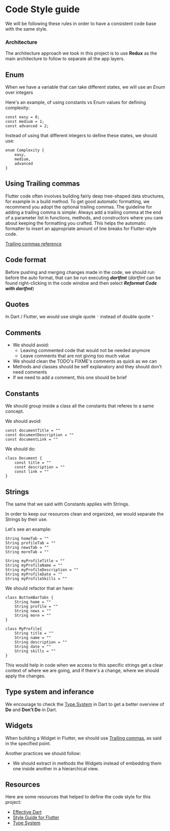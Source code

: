 # Code Style guide

We will be following these rules in order to have a consistent code base with the same style.

### **Architecture**

The architecture approach we took in this project is to use **Redux** as the main architecture to follow to separate all the app layers.

## Enum

When we have a variable that can take different states, we will use an *Enum* over integers

Here's an example, of using constants vs Enum values for defining complexity:

```
const easy = 0;
const medium = 1;
const advanced = 2;
```
Instead of using that different integers to define these states, we should use:
```
enum Complexity { 
    easy, 
    medium, 
    advanced 
}
```
## Using Trailing commas

Flutter code often involves building fairly deep tree-shaped data structures, for example in a build method. To get good automatic formatting, we recommend you adopt the optional trailing commas. The guideline for adding a trailing comma is simple: Always add a trailing comma at the end of a parameter list in functions, methods, and constructors where you care about keeping the formatting you crafted. This helps the automatic formatter to insert an appropriate amount of line breaks for Flutter-style code.

[Trailing commas reference](https://flutter.dev/docs/development/tools/formatting#using-trailing-commas)

## Code format

Before pushing and merging changes made in the code, we should run before the auto format, that can be run executing ***dartfmt*** (*dartfmt* can be found right-clicking in the code window and then select ***Reformat Code with dartfmt***)

## Quotes

In Dart / Flutter, we would use single quote `'` instead of double quote `"`

## Comments

- We should avoid:
  - Leaving commented code that would not be needed anymore
  - Leave comments that are not giving too much value
- We should clean the TODO's FIXME's comments as quick as we can
- Methods and classes should be self explanatory and they should don't need comments
- If we need to add a comment, this one should be brief

## Constants

We should group inside a class all the constants that referes to a same concept.

We should avoid:
```
const documentTitle = ""
const documentDescription = ""
const documentLink = ""
```
We should do:
```
class Document {
    const title = ""
    const description = ""
    const link = ""
}
```
## Strings

The same that we said with Constants applies with Strings.

In order to keep our resources clean and organized, we would separate the Strings by their use.

Let's see an example:

```
String homeTab = ""
String profileTab = ""
String newsTab = ""
String moreTab = ""

String myProfileTitle = ""
String myProfileName = ""
String myProfileDescription = ""
String myProfileDate = ""
String myProfileSkills = ""
```
We should refactor that an have:

```
class BottomBarTabs {
    String home = ""
    String profile = ""
    String news = ""
    String more = ""
}
```
```
class MyProfile{ 
    String title = ""
    String name = ""
    String description = ""
    String date = ""
    String skills = ""
}
```

This would help in code when we access to this specific strings get a clear context of where we are going, and if there's a change, where we should apply the changes.

## Type system and inferance

We encourage to check the [Type System](https://dart.dev/guides/language/sound-dart) in Dart to get a better overview of **Do** and **Don't Do** in Dart.

## Widgets

When building a Widget in Flutter, we should use [Trailing commas](https://flutter.dev/docs/development/tools/formatting#using-trailing-commas), as said in the specified point.

Another practices we should follow:
- We should extract in methods the Widgets instead of embedding them one inside another in a hierarchical view.


## Resources

Here are some resources that helped to define the code style for this project:
- [Effective Dart](https://dart.dev/guides/language/effective-dart/style)
- [Style Guide for Flutter](https://github.com/flutter/flutter/wiki/Style-guide-for-Flutter-repo)
- [Type System](https://dart.dev/guides/language/sound-dart)
